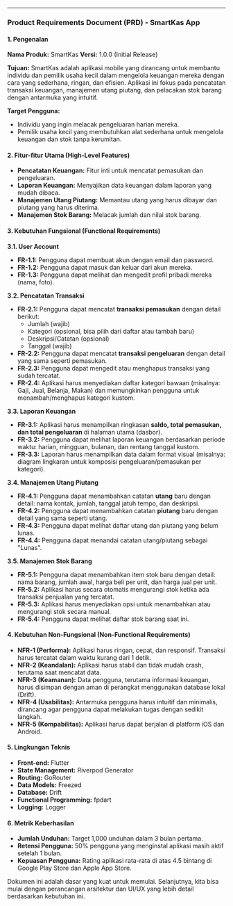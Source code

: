 
---

### Product Requirements Document (PRD) - SmartKas App

#### 1. Pengenalan

**Nama Produk:** SmartKas
**Versi:** 1.0.0 (Initial Release)

**Tujuan:**
SmartKas adalah aplikasi mobile yang dirancang untuk membantu individu dan pemilik usaha kecil dalam mengelola keuangan mereka dengan cara yang sederhana, ringan, dan efisien. Aplikasi ini fokus pada pencatatan transaksi keuangan, manajemen utang piutang, dan pelacakan stok barang dengan antarmuka yang intuitif.

**Target Pengguna:**
* Individu yang ingin melacak pengeluaran harian mereka.
* Pemilik usaha kecil yang membutuhkan alat sederhana untuk mengelola keuangan dan stok tanpa kerumitan.

#### 2. Fitur-fitur Utama (High-Level Features)

* **Pencatatan Keuangan:** Fitur inti untuk mencatat pemasukan dan pengeluaran.
* **Laporan Keuangan:** Menyajikan data keuangan dalam laporan yang mudah dibaca.
* **Manajemen Utang Piutang:** Memantau utang yang harus dibayar dan piutang yang harus diterima.
* **Manajemen Stok Barang:** Melacak jumlah dan nilai stok barang.

#### 3. Kebutuhan Fungsional (Functional Requirements)

**3.1. User Account**
* **FR-1.1:** Pengguna dapat membuat akun dengan email dan password.
* **FR-1.2:** Pengguna dapat masuk dan keluar dari akun mereka.
* **FR-1.3:** Pengguna dapat melihat dan mengedit profil pribadi mereka (nama, foto).

**3.2. Pencatatan Transaksi**
* **FR-2.1:** Pengguna dapat mencatat **transaksi pemasukan** dengan detail berikut:
    * Jumlah (wajib)
    * Kategori (opsional, bisa pilih dari daftar atau tambah baru)
    * Deskripsi/Catatan (opsional)
    * Tanggal (wajib)
* **FR-2.2:** Pengguna dapat mencatat **transaksi pengeluaran** dengan detail yang sama seperti pemasukan.
* **FR-2.3:** Pengguna dapat mengedit atau menghapus transaksi yang sudah tercatat.
* **FR-2.4:** Aplikasi harus menyediakan daftar kategori bawaan (misalnya: Gaji, Jual, Belanja, Makan) dan memungkinkan pengguna untuk menambah/menghapus kategori kustom.

**3.3. Laporan Keuangan**
* **FR-3.1:** Aplikasi harus menampilkan ringkasan **saldo, total pemasukan, dan total pengeluaran** di halaman utama (dasbor).
* **FR-3.2:** Pengguna dapat melihat laporan keuangan berdasarkan periode waktu: harian, mingguan, bulanan, dan rentang tanggal kustom.
* **FR-3.3:** Laporan harus menampilkan data dalam format visual (misalnya: diagram lingkaran untuk komposisi pengeluaran/pemasukan per kategori).

**3.4. Manajemen Utang Piutang**
* **FR-4.1:** Pengguna dapat menambahkan catatan **utang** baru dengan detail: nama kontak, jumlah, tanggal jatuh tempo, dan deskripsi.
* **FR-4.2:** Pengguna dapat menambahkan catatan **piutang** baru dengan detail yang sama seperti utang.
* **FR-4.3:** Pengguna dapat melihat daftar utang dan piutang yang belum lunas.
* **FR-4.4:** Pengguna dapat menandai catatan utang/piutang sebagai "Lunas".

**3.5. Manajemen Stok Barang**
* **FR-5.1:** Pengguna dapat menambahkan item stok baru dengan detail: nama barang, jumlah awal, harga beli per unit, dan harga jual per unit.
* **FR-5.2:** Aplikasi harus secara otomatis mengurangi stok ketika ada transaksi penjualan yang tercatat.
* **FR-5.3:** Aplikasi harus menyediakan opsi untuk menambahkan atau mengurangi stok secara manual.
* **FR-5.4:** Pengguna dapat melihat daftar stok barang saat ini.

#### 4. Kebutuhan Non-Fungsional (Non-Functional Requirements)

* **NFR-1 (Performa):** Aplikasi harus ringan, cepat, dan responsif. Transaksi harus tercatat dalam waktu kurang dari 1 detik.
* **NFR-2 (Keandalan):** Aplikasi harus stabil dan tidak mudah crash, terutama saat mencatat data.
* **NFR-3 (Keamanan):** Data pengguna, terutama informasi keuangan, harus disimpan dengan aman di perangkat menggunakan database lokal (Drift).
* **NFR-4 (Usabilitas):** Antarmuka pengguna harus intuitif dan minimalis, dirancang agar pengguna dapat melakukan tugas dengan sedikit langkah.
* **NFR-5 (Kompabilitas):** Aplikasi harus dapat berjalan di platform iOS dan Android.

#### 5. Lingkungan Teknis

* **Front-end:** Flutter
* **State Management:** Riverpod Generator
* **Routing:** GoRouter
* **Data Models:** Freezed
* **Database:** Drift
* **Functional Programming:** fpdart
* **Logging:** Logger

#### 6. Metrik Keberhasilan

* **Jumlah Unduhan:** Target 1,000 unduhan dalam 3 bulan pertama.
* **Retensi Pengguna:** 50% pengguna yang menginstal aplikasi masih aktif setelah 1 bulan.
* **Kepuasan Pengguna:** Rating aplikasi rata-rata di atas 4.5 bintang di Google Play Store dan Apple App Store.

Dokumen ini adalah dasar yang kuat untuk memulai. Selanjutnya, kita bisa mulai dengan perancangan arsitektur dan UI/UX yang lebih detail berdasarkan kebutuhan ini.
